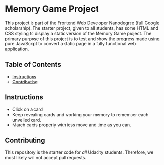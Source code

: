 # Memory Game Project
This project is part of the Frontend Web Developer Nanodegree (full Google scholarship). The starter project, given to all students, has some HTML and CSS styling to display a static version of the Memory Game project. The primary purpose of this project is to test and show the progress made using pure JavaScript to convert a static page in a fully functional web application.


## Table of Contents

* [Instructions](#instructions)
* [Contributing](#contributing)

## Instructions
* Click on a card
* Keep revealing cards and working your memory to remember each unveiled card.
* Match cards properly with less move and time as you can.

## Contributing

This repository is the starter code for _all_ Udacity students. Therefore, we most likely will not accept pull requests.
